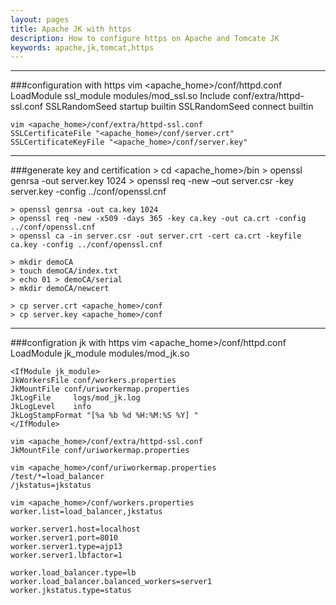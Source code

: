 ```yaml
---
layout: pages
title: Apache JK with https
description: How to configure https on Apache and Tomcate JK
keywords: apache,jk,tomcat,https
---
```


___
###configuration with https
    vim <apache_home>/conf/httpd.conf
    LoadModule ssl_module modules/mod_ssl.so 
    Include conf/extra/httpd-ssl.conf 
    <IfModule ssl_module>
    SSLRandomSeed startup builtin
    SSLRandomSeed connect builtin
    </IfModule>

    vim <apache_home>/conf/extra/httpd-ssl.conf
    SSLCertificateFile "<apache_home>/conf/server.crt"
    SSLCertificateKeyFile "<apache_home>/conf/server.key"

___
###generate key and certification
    > cd <apache_home>/bin
    > openssl genrsa -out server.key 1024
    > openssl req -new –out server.csr -key server.key -config ../conf/openssl.cnf
    
    > openssl genrsa -out ca.key 1024
    > openssl req -new -x509 -days 365 -key ca.key -out ca.crt -config ../conf/openssl.cnf
    > openssl ca -in server.csr -out server.crt -cert ca.crt -keyfile ca.key -config ../conf/openssl.cnf
    
    > mkdir demoCA
    > touch demoCA/index.txt
    > echo 01 > demoCA/serial
    > mkdir demoCA/newcert
    
    > cp server.crt <apache_home>/conf
    > cp server.key <apache_home>/conf

___
###configration jk with https
    vim <apache_home>/conf/httpd.conf
    LoadModule jk_module modules/mod_jk.so
    
    <IfModule jk_module>
    JkWorkersFile conf/workers.properties
    JkMountFile conf/uriworkermap.properties
    JkLogFile     logs/mod_jk.log
    JkLogLevel    info
    JkLogStampFormat "[%a %b %d %H:%M:%S %Y] "
    </IfModule>

    vim <apache_home>/conf/extra/httpd-ssl.conf
    JkMountFile conf/uriworkermap.properties

    vim <apache_home>/conf/uriworkermap.properties
    /test/*=load_balancer
    /jkstatus=jkstatus

    vim <apache_home>/conf/workers.properties
    worker.list=load_balancer,jkstatus
    
    worker.server1.host=localhost
    worker.server1.port=8010
    worker.server1.type=ajp13
    worker.server1.lbfactor=1
    
    worker.load_balancer.type=lb
    worker.load_balancer.balanced_workers=server1
    worker.jkstatus.type=status
    